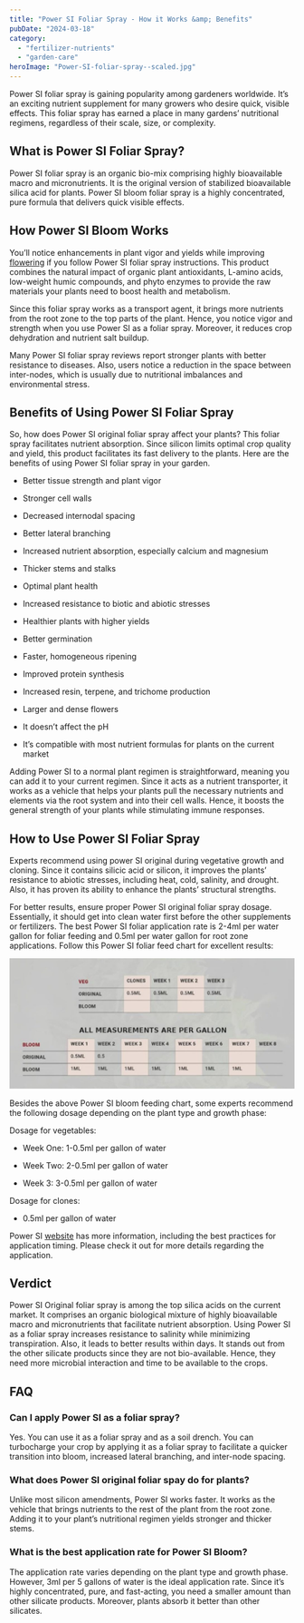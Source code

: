 ```yaml
---
title: "Power SI Foliar Spray - How it Works &amp; Benefits"
pubDate: "2024-03-18"
category: 
  - "fertilizer-nutrients"
  - "garden-care"
heroImage: "Power-SI-foliar-spray--scaled.jpg"
---
```


Power SI foliar spray is gaining popularity among gardeners worldwide. It’s an exciting nutrient supplement for many growers who desire quick, visible effects. This foliar spray has earned a place in many gardens’ nutritional regimens, regardless of their scale, size, or complexity.

## What is Power SI Foliar Spray?

Power SI foliar spray is an organic bio-mix comprising highly bioavailable macro and micronutrients. It is the original version of stabilized bioavailable silica acid for plants. Power SI bloom foliar spray is a highly concentrated, pure formula that delivers quick visible effects.

## How Power SI Bloom Works

You’ll notice enhancements in plant vigor and yields while improving [flowering](https://garden.gnmnetworks.com/most-profitable-flowers-to-grow-top-12-picks/) if you follow Power SI foliar spray instructions. This product combines the natural impact of organic plant antioxidants, L-amino acids, low-weight humic compounds, and phyto enzymes to provide the raw materials your plants need to boost health and metabolism.

Since this foliar spray works as a transport agent, it brings more nutrients from the root zone to the top parts of the plant. Hence, you notice vigor and strength when you use Power SI as a foliar spray. Moreover, it reduces crop dehydration and nutrient salt buildup.

Many Power SI foliar spray reviews report stronger plants with better resistance to diseases. Also, users notice a reduction in the space between inter-nodes, which is usually due to nutritional imbalances and environmental stress.

## Benefits of Using Power SI Foliar Spray

So, how does Power SI original foliar spray affect your plants? This foliar spray facilitates nutrient absorption. Since silicon limits optimal crop quality and yield, this product facilitates its fast delivery to the plants. Here are the benefits of using Power SI foliar spray in your garden.

- Better tissue strength and plant vigor

- Stronger cell walls

- Decreased internodal spacing

- Better lateral branching

- Increased nutrient absorption, especially calcium and magnesium

- Thicker stems and stalks

- Optimal plant health

- Increased resistance to biotic and abiotic stresses

- Healthier plants with higher yields

- Better germination

- Faster, homogeneous ripening

- Improved protein synthesis

- Increased resin, terpene, and trichome production

- Larger and dense flowers

- It doesn’t affect the pH

- It’s compatible with most nutrient formulas for plants on the current market

Adding Power SI to a normal plant regimen is straightforward, meaning you can add it to your current regimen. Since it acts as a nutrient transporter, it works as a vehicle that helps your plants pull the necessary nutrients and elements via the root system and into their cell walls. Hence, it boosts the general strength of your plants while stimulating immune responses.

## How to Use Power SI Foliar Spray

Experts recommend using power SI original during vegetative growth and cloning. Since it contains silicic acid or silicon, it improves the plants’ resistance to abiotic stresses, including heat, cold, salinity, and drought. Also, it has proven its ability to enhance the plants’ structural strengths.

For better results, ensure proper Power SI original foliar spray dosage. Essentially, it should get into clean water first before the other supplements or fertilizers. The best Power SI foliar application rate is 2-4ml per water gallon for foliar feeding and 0.5ml per water gallon for root zone applications. Follow this Power SI foliar feed chart for excellent results:

![Power SI foliar spray ](images/Power-SI-original-foliar-spray-1024x466.jpg)

Besides the above Power SI bloom feeding chart, some experts recommend the following dosage depending on the plant type and growth phase:

Dosage for vegetables:

- Week One: 1-0.5ml per gallon of water

- Week Two: 2-0.5ml per gallon of water

- Week 3: 3-0.5ml per gallon of water

Dosage for clones:

- 0.5ml per gallon of water

Power SI [website](https://greenplanetwholesale.ca/wp-content/uploads/2021/09/PowerSi-QuadFold-Feed-Chart.pdf) has more information, including the best practices for application timing. Please check it out for more details regarding the application.

## Verdict

Power SI Original foliar spray is among the top silica acids on the current market. It comprises an organic biological mixture of highly bioavailable macro and micronutrients that facilitate nutrient absorption. Using Power SI as a foliar spray increases resistance to salinity while minimizing transpiration. Also, it leads to better results within days. It stands out from the other silicate products since they are not bio-available. Hence, they need more microbial interaction and time to be available to the crops.

## FAQ

### Can I apply Power SI as a foliar spray?

Yes. You can use it as a foliar spray and as a soil drench. You can turbocharge your crop by applying it as a foliar spray to facilitate a quicker transition into bloom, increased lateral branching, and inter-node spacing.

### What does Power SI original foliar spay do for plants?

Unlike most silicon amendments, Power SI works faster. It works as the vehicle that brings nutrients to the rest of the plant from the root zone. Adding it to your plant’s nutritional regimen yields stronger and thicker stems.

### What is the best application rate for Power SI Bloom?

The application rate varies depending on the plant type and growth phase. However, 3ml per 5 gallons of water is the ideal application rate. Since it’s highly concentrated, pure, and fast-acting, you need a smaller amount than other silicate products. Moreover, plants absorb it better than other silicates.
